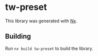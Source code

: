 # tw-preset

This library was generated with [Nx](https://nx.dev).

## Building

Run `nx build tw-preset` to build the library.
